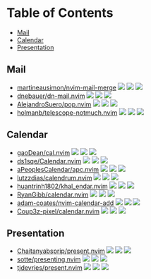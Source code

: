 # Table of Contents

<!-- toc -->

- [Mail](#mail)
- [Calendar](#calendar)
- [Presentation](#presentation)

<!-- tocstop -->

## Mail

- [martineausimon/nvim-mail-merge](https://github.com/martineausimon/nvim-mail-merge) ![](https://img.shields.io/github/stars/martineausimon/nvim-mail-merge) ![](https://img.shields.io/github/last-commit/martineausimon/nvim-mail-merge) ![](https://img.shields.io/github/commit-activity/y/martineausimon/nvim-mail-merge)
- [dnebauer/dn-mail.nvim](https://github.com/dnebauer/dn-mail.nvim) ![](https://img.shields.io/github/stars/dnebauer/dn-mail.nvim) ![](https://img.shields.io/github/last-commit/dnebauer/dn-mail.nvim) ![](https://img.shields.io/github/commit-activity/y/dnebauer/dn-mail.nvim)
- [AlejandroSuero/pop.nvim](https://github.com/AlejandroSuero/pop.nvim) ![](https://img.shields.io/github/stars/AlejandroSuero/pop.nvim) ![](https://img.shields.io/github/last-commit/AlejandroSuero/pop.nvim) ![](https://img.shields.io/github/commit-activity/y/AlejandroSuero/pop.nvim)
- [holmanb/telescope-notmuch.nvim](https://github.com/holmanb/telescope-notmuch.nvim) ![](https://img.shields.io/github/stars/holmanb/telescope-notmuch.nvim) ![](https://img.shields.io/github/last-commit/holmanb/telescope-notmuch.nvim) ![](https://img.shields.io/github/commit-activity/y/holmanb/telescope-notmuch.nvim)

## Calendar

- [gaoDean/cal.nvim](https://github.com/gaoDean/cal.nvim) ![](https://img.shields.io/github/stars/gaoDean/cal.nvim) ![](https://img.shields.io/github/last-commit/gaoDean/cal.nvim) ![](https://img.shields.io/github/commit-activity/y/gaoDean/cal.nvim)
- [ds1sqe/Calendar.nvim](https://github.com/ds1sqe/Calendar.nvim) ![](https://img.shields.io/github/stars/ds1sqe/Calendar.nvim) ![](https://img.shields.io/github/last-commit/ds1sqe/Calendar.nvim) ![](https://img.shields.io/github/commit-activity/y/ds1sqe/Calendar.nvim)
- [aPeoplesCalendar/apc.nvim](https://github.com/aPeoplesCalendar/apc.nvim) ![](https://img.shields.io/github/stars/aPeoplesCalendar/apc.nvim) ![](https://img.shields.io/github/last-commit/aPeoplesCalendar/apc.nvim) ![](https://img.shields.io/github/commit-activity/y/aPeoplesCalendar/apc.nvim)
- [lutzzdias/calendrum.nvim](https://github.com/lutzzdias/calendrum.nvim) ![](https://img.shields.io/github/stars/lutzzdias/calendrum.nvim) ![](https://img.shields.io/github/last-commit/lutzzdias/calendrum.nvim) ![](https://img.shields.io/github/commit-activity/y/lutzzdias/calendrum.nvim)
- [huantrinh1802/khal_endar.nvim](https://github.com/huantrinh1802/khal_endar.nvim) ![](https://img.shields.io/github/stars/huantrinh1802/khal_endar.nvim) ![](https://img.shields.io/github/last-commit/huantrinh1802/khal_endar.nvim) ![](https://img.shields.io/github/commit-activity/y/huantrinh1802/khal_endar.nvim)
- [RyanGibb/calendar.nvim](https://github.com/RyanGibb/calendar.nvim) ![](https://img.shields.io/github/stars/RyanGibb/calendar.nvim) ![](https://img.shields.io/github/last-commit/RyanGibb/calendar.nvim) ![](https://img.shields.io/github/commit-activity/y/RyanGibb/calendar.nvim)
- [adam-coates/nvim-calendar-add](https://github.com/adam-coates/nvim-calendar-add) ![](https://img.shields.io/github/stars/adam-coates/nvim-calendar-add) ![](https://img.shields.io/github/last-commit/adam-coates/nvim-calendar-add) ![](https://img.shields.io/github/commit-activity/y/adam-coates/nvim-calendar-add)
- [Coup3z-pixel/calendar.nvim](https://github.com/Coup3z-pixel/calendar.nvim) ![](https://img.shields.io/github/stars/Coup3z-pixel/calendar.nvim) ![](https://img.shields.io/github/last-commit/Coup3z-pixel/calendar.nvim) ![](https://img.shields.io/github/commit-activity/y/Coup3z-pixel/calendar.nvim)

## Presentation

- [Chaitanyabsprip/present.nvim](https://github.com/Chaitanyabsprip/present.nvim) ![](https://img.shields.io/github/stars/Chaitanyabsprip/present.nvim) ![](https://img.shields.io/github/last-commit/Chaitanyabsprip/present.nvim) ![](https://img.shields.io/github/commit-activity/y/Chaitanyabsprip/present.nvim)
- [sotte/presenting.nvim](https://github.com/sotte/presenting.nvim) ![](https://img.shields.io/github/stars/sotte/presenting.nvim) ![](https://img.shields.io/github/last-commit/sotte/presenting.nvim) ![](https://img.shields.io/github/commit-activity/y/sotte/presenting.nvim)
- [tjdevries/present.nvim](https://github.com/tjdevries/present.nvim) ![](https://img.shields.io/github/stars/tjdevries/present.nvim) ![](https://img.shields.io/github/last-commit/tjdevries/present.nvim) ![](https://img.shields.io/github/commit-activity/y/tjdevries/present.nvim)
